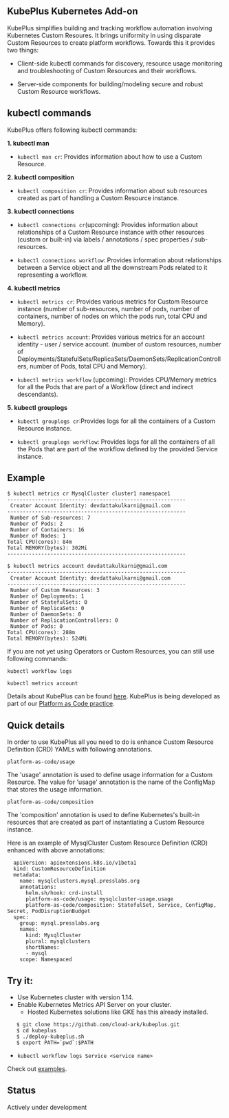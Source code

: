 ## KubePlus Kubernetes Add-on

KubePlus simplifies building and tracking workflow automation involving Kubernetes Custom Resoures. It brings uniformity in using disparate Custom Resources to create platform workflows. Towards this it provides two things:

- Client-side kubectl commands for discovery, resource usage monitoring and troubleshooting of Custom Resources and their workflows.

- Server-side components for building/modeling secure and robust Custom Resource workflows.

## kubectl commands

KubePlus offers following kubectl commands:

**1. kubectl man**

- ``kubectl man cr``: Provides information about how to use a Custom Resource.

**2. kubectl composition**

- ``kubectl composition cr``: Provides information about sub resources created as part of handling a Custom Resource instance.

**3. kubectl connections**

- ``kubectl connections cr``(upcoming): Provides information about relationships of a Custom Resource instance with other resources (custom or built-in) via labels / annotations / spec properties / sub-resources.

- ``kubectl connections workflow``: Provides information about relationships between a Service object and all the downstream Pods related to it representing a workflow.

**4. kubectl metrics**

- ``kubectl metrics cr``: Provides various metrics for Custom Resource instance (number of sub-resources, number of pods, number of containers, number of nodes on which the pods run, total CPU and Memory).

- ``kubectl metrics account``: Provides various metrics for an account identity - user / service account. (number of custom resources, number of Deployments/StatefulSets/ReplicaSets/DaemonSets/ReplicationControllers, number of Pods, total CPU and Memory).

- ``kubectl metrics workflow`` (upcoming): Provides CPU/Memory metrics for all the Pods that are part of a Workflow (direct and indirect descendants).

**5. kubectl grouplogs**

- ``kubectl grouplogs cr``:Provides logs for all the containers of a Custom Resource instance.

- ``kubectl grouplogs workflow``: Provides logs for all the containers of all the Pods that are part of the workflow defined by the provided Service instance.


## Example

``` 
$ kubectl metrics cr MysqlCluster cluster1 namespace1
---------------------------------------------------------- 
 Creator Account Identity: devdattakulkarni@gmail.com
---------------------------------------------------------- 
 Number of Sub-resources: 7
 Number of Pods: 2
 Number of Containers: 16
 Number of Nodes: 1
Total CPU(cores): 84m
Total MEMORY(bytes): 302Mi
----------------------------------------------------------

$ kubectl metrics account devdattakulkarni@gmail.com
---------------------------------------------------------- 
 Creator Account Identity: devdattakulkarni@gmail.com
---------------------------------------------------------- 
 Number of Custom Resources: 3
 Number of Deployments: 1
 Number of StatefulSets: 0
 Number of ReplicaSets: 0
 Number of DaemonSets: 0
 Number of ReplicationControllers: 0
 Number of Pods: 0
Total CPU(cores): 288m
Total MEMORY(bytes): 524Mi
```

If you are not yet using Operators or Custom Resources, you can still use following commands:

``` kubectl workflow logs ```

``` kubectl metrics account ```

Details about KubePlus can be found [here](./details.rst). KubePlus is being developed as part of our [Platform as Code practice](https://cloudark.io/platform-as-code).

## Quick details

In order to use KubePlus all you need to do is enhance Custom Resource Definition (CRD) YAMLs with following annotations.

```
platform-as-code/usage
```

The 'usage' annotation is used to define usage information for a Custom Resource.
The value for 'usage' annotation is the name of the ConfigMap that stores the usage information.

```
platform-as-code/composition
```

The 'composition' annotation is used to define Kubernetes's built-in resources that are created as part of instantiating a Custom Resource instance. 

Here is an example of MysqlCluster Custom Resource Definition (CRD) enhanced with above annotations:

```
  apiVersion: apiextensions.k8s.io/v1beta1
  kind: CustomResourceDefinition
  metadata:
    name: mysqlclusters.mysql.presslabs.org
    annotations:
      helm.sh/hook: crd-install
      platform-as-code/usage: mysqlcluster-usage.usage
      platform-as-code/composition: StatefulSet, Service, ConfigMap, Secret, PodDisruptionBudget
  spec:
    group: mysql.presslabs.org
    names:
      kind: MysqlCluster
      plural: mysqlclusters
      shortNames:
      - mysql
    scope: Namespaced
```

## Try it:

- Use Kubernetes cluster with version 1.14.
- Enable Kubernetes Metrics API Server on your cluster.
  - Hosted Kubernetes solutions like GKE has this already installed.

```
   $ git clone https://github.com/cloud-ark/kubeplus.git
   $ cd kubeplus
   $ ./deploy-kubeplus.sh
   $ export PATH=`pwd`:$PATH
```

- ```kubectl workflow logs Service <service name>```

Check out [examples](./details.rst).


## Status

Actively under development

